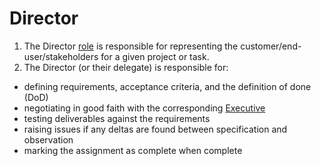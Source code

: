 # Director

1. The Director [role](..) is responsible for representing the customer/end-user/stakeholders for a given project or task.
1. The Director (or their delegate) is responsible for:
* defining requirements, acceptance criteria, and the definition of done (DoD)
* negotiating in good faith with the corresponding [Executive](../Executive)
* testing deliverables against the requirements
* raising issues if any deltas are found between specification and observation
* marking the assignment as complete when complete
